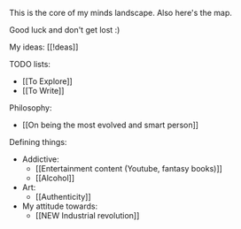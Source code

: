 This is the core of my minds landscape. Also here's the map. 

Good luck and don't get lost :)

My ideas: [[!deas]]

TODO lists:
- [[To Explore]]
- [[To Write]]

Philosophy:
- [[On being the most evolved and smart person]]

Defining things:
- Addictive:
	- [[Entertainment content (Youtube, fantasy books)]]
	- [[Alcohol]]
- Art:
	- [[Authenticity]]
- My attitude towards:
	- [[NEW Industrial revolution]]

